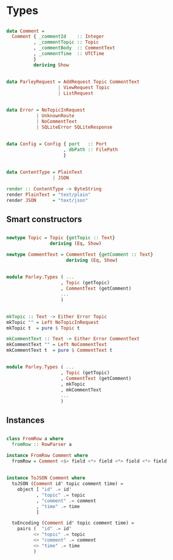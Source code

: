 # Types

##

<!--
Haskell programmers talk a lot about types, and with good reason.

 - Model the domain
 - Reduce the number of possible programs
 - Less need for documentation
-->

```haskell
data Comment =
  Comment { _commentId    :: Integer
          , _commentTopic :: Topic
          , _commentBody  :: CommentText
          , _commentTime  :: UTCTime
          }
          deriving Show
```

##

```haskell
data ParleyRequest = AddRequest Topic CommentText
                   | ViewRequest Topic
                   | ListRequest
```

<!--
Mentioned our "spec" before with 3 operations. Put them in a sum type.
CLOSED TYPE - there are exactly 3 possible requests we'll have to handle. Compare
that to the universe of strings or an open inheritance hierarchy.

With warnings turned on and warnings as errors, we get a compile-time error anywhere our code
doesn't account for the new request.
-->

##

```haskell
data Error = NoTopicInRequest
           | UnknownRoute
           | NoCommentText
           | SQLiteError SQLiteResponse
```

<!--
Note that we use sqlite-simple-errors to catch SQLite exceptions and turn them into errors
Same benefits of sum types - these are ALL possible errors.
-->

##

```haskell
data Config = Config { port   :: Port
                     , dbPath :: FilePath
                     }
```

##

```haskell
data ContentType = PlainText
                 | JSON

render :: ContentType -> ByteString
render PlainText = "text/plain"
render JSON      = "text/json"
```

## Smart constructors

##

```haskell
newtype Topic = Topic {getTopic :: Text}
                deriving (Eq, Show)

newtype CommentText = CommentText {getComment :: Text}
                      deriving (Eq, Show)
```

<!--
We use newtypes as "free" wrappers around Text fields.
 - prevents mistakes by allowing the type system to tell us when we're using the wrong `Text`
 - makes it clear which values are which
 - acts as documentation
 - free because the type information gets stripped away at compile time and becomes whatever
   the contained type is - in this case `Text`
-->

##

```haskell
module Parley.Types ( ...
                    , Topic (getTopic)
                    , CommentText (getComment)
                    ...
                    )
```

##

```haskell
mkTopic :: Text -> Either Error Topic
mkTopic "" = Left NoTopicInRequest
mkTopic t  = pure $ Topic t

mkCommentText :: Text -> Either Error CommentText
mkCommentText "" = Left NoCommentText
mkCommentText t  = pure $ CommentText t
```

##

```haskell
module Parley.Types ( ...
                    , Topic (getTopic)
                    , CommentText (getComment)
                    , mkTopic
                    , mkCommentText
                    ...
                    )
```

## Instances

##

```haskell
class FromRow a where
  fromRow :: RowParser a

instance FromRow Comment where
  fromRow = Comment <$> field <*> field <*> field <*> field
```

<!--
`field :: FromField a => Database.SQLite.Simple.Internal.RowParser a`

Each call to `field` _must_ correspond, in order, to fields returned by a query
-->

##

```haskell
instance ToJSON Comment where
  toJSON (Comment id' topic comment time) =
    object [ "id" .= id'
           , "topic" .= topic
           , "comment" .= comment
           , "time" .= time
           ]

  toEncoding (Comment id' topic comment time) =
    pairs (  "id" .= id'
          <> "topic" .= topic
          <> "comment" .= comment
          <> "time" .= time
          )
```

<!--
Could have got these for free, but names would correspond to field names in
record - not as nice
-->


